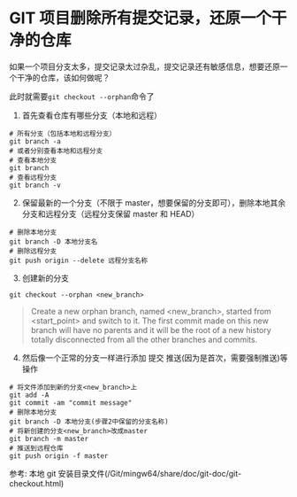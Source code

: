 # GIT 项目删除所有提交记录，还原一个干净的仓库

如果一个项目分支太多，提交记录太过杂乱，提交记录还有敏感信息，想要还原一个干净的仓库，该如何做呢？

此时就需要`git checkout --orphan`命令了

1. 首先查看仓库有哪些分支（本地和远程）

```git
# 所有分支（包括本地和远程分支）
git branch -a
# 或者分别查看本地和远程分支
# 查看本地分支
git branch
# 查看远程分支
git branch -v
```

2. 保留最新的一个分支（不限于 master，想要保留的分支即可），删除本地其余分支和远程分支（远程分支保留 master 和 HEAD）

```git
# 删除本地分支
git branch -D 本地分支名
# 删除远程分支
git push origin --delete 远程分支名称
```

3. 创建新的分支

```git
git checkout --orphan <new_branch>
```

> Create a new orphan branch, named <new_branch>, started from <start_point> and switch to it. The first commit made on this new branch will have no parents and it will be the root of a new history totally disconnected from all the other branches and commits.

4. 然后像一个正常的分支一样进行添加 提交 推送(因为是首次，需要强制推送)等操作

```git
# 将文件添加到新的分支<new_branch>上
git add -A
git commit -am "commit message"
# 删除本地分支
git branch -D 本地分支(步骤2中保留的分支名称)
# 将新创建的分支<new_branch>改成master
git branch -m master
# 推送到远程仓库
git push origin -f master
```

参考: 本地 git 安装目录文件(/Git/mingw64/share/doc/git-doc/git-checkout.html)
